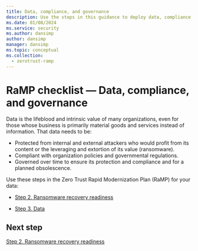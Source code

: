 ```yaml
---
title: Data, compliance, and governance
description: Use the steps in this guidance to deploy data, compliance, and governance that adheres to Zero Trust principles.
ms.date: 01/08/2024
ms.service: security
ms.author: dansimp
author: dansimp
manager: dansimp
ms.topic: conceptual
ms.collection:
  - zerotrust-ramp
---
```


# RaMP checklist —  Data, compliance, and governance

Data is the lifeblood and intrinsic value of many organizations, even for those whose business is primarily material goods and services instead of information. That data needs to be:

- Protected from internal and external attackers who would profit from its content or the leveraging and extortion of its value (ransomware).
- Compliant with organization policies and governmental regulations.
- Governed over time to ensure its protection and compliance and for a planned obsolescence.

Use these steps in the Zero Trust Rapid Modernization Plan (RaMP) for your data:

- [Step 2. Ransomware recovery readiness](data-compliance-gov-ransomware-recovery-readiness.md)

- [Step 3. Data](data-compliance-gov-data.md)

## Next step

[Step 2. Ransomware recovery readiness](data-compliance-gov-ransomware-recovery-readiness.md)

